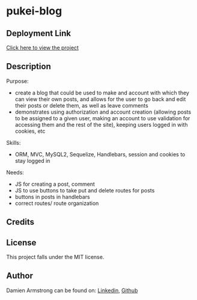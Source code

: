 # pukei-blog

## Deployment Link
<a href="https://pirosvs.github.io/pukei-blog/">Click here to view the project</a>

## Description
Purpose:
- create a blog that could be used to make and account with which they can view their own posts, and allows for the user to go back and edit their posts or delete them, as well as leave comments
- demonstrates using authorization and account creation (allowing posts to be assigned to a given user, making an account to use validation for accessing them and the rest of the site), keeping users logged in with cookies, etc

Skills:
- ORM, MVC, MySQL2, Sequelize, Handlebars, session and cookies to stay logged in

Needs:
- JS for creating a post, comment
- JS to use buttons to take put and delete routes for posts
- buttons in posts in handlebars
- correct routes/ route organization

## Credits

## License
This project falls under the MIT license.

## Author
Damien Armstrong can be found on: <a href="https://www.linkedin.com/in/damien-armstrong-412319138/">Linkedin</a>, <a href="https://github.com/pirosvs">Github</a>